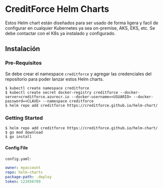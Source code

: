 # CreditForce Helm Charts

Estos Helm chart están diseñados para ser usado de forma ligera y facil de configurar en cualquier Kubernetes ya sea on-premise, AKS, EKS, etc. Se debe contactar con el K8s ya instalado y configurado.

## Instalación

### Pre-Requisitos

Se debe crear el namespace `creditforce` y agregar las credenciales del repositorio para poder lanzar estos Helm charts.

```console
$ kubectl create namespace creditforce
$ kubectl create secret docker-registry creditforce --docker-server=creditforce.azurecr.io --docker-username=<USUARIO> --docker-password=<CLAVE> --namespace creditforce
$ helm repo add creditforce https://creditforce.github.io/helm-chart/
```

### Getting Started

```console
$ helm repo add creditforce https://creditforce.github.io/helm-chart/
$ go mod download
$ go install
```

#### Config File

`config.yaml`:

```yaml
owner: myaccount
repo: helm-charts
package-path: .deploy
token: 123456789
```
